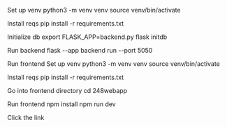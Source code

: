 Set up venv
python3 -m venv venv
source venv/bin/activate

Install reqs
pip install -r requirements.txt

Initialize db
export FLASK_APP=backend.py
flask initdb

Run backend
flask --app backend run --port 5050

Run frontend
Set up venv
python3 -m venv venv
source venv/bin/activate

Install reqs
pip install -r requirements.txt

Go into frontend directory
cd 248webapp

Run frontend
npm install
npm run dev

Click the link
